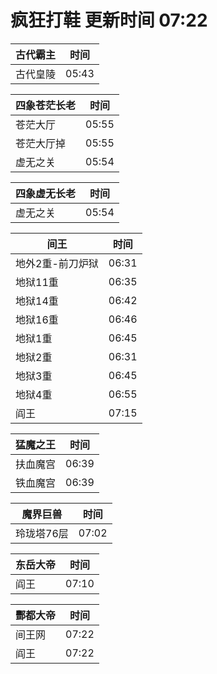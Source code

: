 # 疯狂打鞋 更新时间 07:22

| 古代霸主   | 时间    |
|--------|-------|
| 古代皇陵 | 05:43 |

| 四象苍茫长老   | 时间    |
|--------|-------|
| 苍茫大厅 | 05:55 |
| 苍茫大厅掉 | 05:55 |
| 虚无之关 | 05:54 |

| 四象虚无长老   | 时间    |
|--------|-------|
| 虚无之关 | 05:54 |

| 间王   | 时间    |
|--------|-------|
| 地外2重-前刀炉狱 | 06:31 |
| 地狱11重 | 06:35 |
| 地狱14重 | 06:42 |
| 地狱16重 | 06:46 |
| 地狱1重 | 06:45 |
| 地狱2重 | 06:31 |
| 地狱3重 | 06:45 |
| 地狱4重 | 06:55 |
| 阎王 | 07:15 |

| 猛魔之王   | 时间    |
|--------|-------|
| 扶血魔宫 | 06:39 |
| 铁血魔宫 | 06:39 |

| 魔界巨兽   | 时间    |
|--------|-------|
| 玲珑塔76层 | 07:02 |

| 东岳大帝   | 时间    |
|--------|-------|
| 阎王 | 07:10 |

| 酆都大帝   | 时间    |
|--------|-------|
| 间王网 | 07:22 |
| 阎王 | 07:22 |